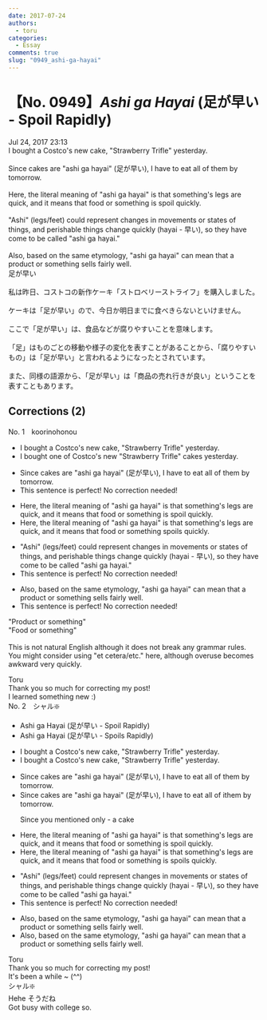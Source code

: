 ```yaml
---
date: 2017-07-24
authors:
  - toru
categories:
  - Essay
comments: true
slug: "0949_ashi-ga-hayai"
---
```


# 【No. 0949】<strong><em>Ashi ga Hayai</strong></em> (足が早い - Spoil Rapidly)
<div class="date">Jul 24, 2017 23:13</div>
<div id="post"><div id="body_show_ori">
I bought a Costco's new cake, "Strawberry Trifle" yesterday.<br/><br/>Since cakes are "ashi ga hayai" (足が早い), I have to eat all of them by tomorrow.<br/><br/>Here, the literal meaning of "ashi ga hayai" is that something's legs are quick, and it means that food or something is spoil quickly.<br/><br/>"Ashi" (legs/feet) could represent changes in movements or states of things, and perishable things change quickly (hayai - 早い), so they have come to be called "ashi ga hayai."<br/><br/>Also, based on the same etymology, "ashi ga hayai" can mean that a product or something sells fairly well.
</div></div>

<!-- more -->

<div id="post_ja"><div id="body_show_mo">
足が早い<br/><br/>私は昨日、コストコの新作ケーキ「ストロベリーストライフ」を購入しました。<br/><br/>ケーキは「足が早い」ので、今日か明日までに食べきらないといけません。<br/><br/>ここで「足が早い」は、食品などが腐りやすいことを意味します。<br/><br/>「足」はものごとの移動や様子の変化を表すことがあることから、「腐りやすいもの」は「足が早い」と言われるようになったとされています。<br/><br/>また、同様の語源から、「足が早い」は「商品の売れ行きが良い」ということを表すこともあります。
</div></div>

## Corrections (2)
<div id="block"><div class="first_name"> No. 1　<span class="just_name">koorinohonou</span></div><div id="block2">
<ul class="correction_field">
<li class="incorrect">I bought a Costco's new cake, "Strawberry Trifle" yesterday.</li>
<li class="corrected correct">
I bought <span class="f_blue">one of Costco's new "Strawberry Trifle" cakes</span> yesterday.
</li>
</ul>
<ul class="correction_field">
<li class="incorrect">Since cakes are "ashi ga hayai" (足が早い), I have to eat all of them by tomorrow.</li>
<li class="corrected perfect">This sentence is perfect! No correction needed!</li>
</ul>
<ul class="correction_field">
<li class="incorrect">Here, the literal meaning of "ashi ga hayai" is that something's legs are quick, and it means that food or something is spoil quickly.</li>
<li class="corrected correct">
Here, the literal meaning of "ashi ga hayai" is that something's legs are quick, and it means that food or something <span class="f_blue">spoils</span> quickly.
</li>
</ul>
<ul class="correction_field">
<li class="incorrect">"Ashi" (legs/feet) could represent changes in movements or states of things, and perishable things change quickly (hayai - 早い), so they have come to be called "ashi ga hayai."</li>
<li class="corrected perfect">This sentence is perfect! No correction needed!</li>
</ul>
<ul class="correction_field">
<li class="incorrect">Also, based on the same etymology, "ashi ga hayai" can mean that a product or something sells fairly well.</li>
<li class="corrected perfect">This sentence is perfect! No correction needed!</li>
</ul>
<p class="comment_small">
 "Product or something"
 <br/>
 "Food or something"
 <br/>
 <br/>
 This is not natural English although it does not break any grammar rules.  You might consider using "et cetera/etc." here, although overuse becomes awkward very quickly.
</p>

</div><div class="name"><span class="just_name">Toru</span><br>
Thank you so much for correcting my post!<br/>I learned something new :)
</div>
</div>
<div id="block"><div class="first_name"> No. 2　<span class="just_name">シャル❇️</span></div><div id="block2">
<ul class="correction_field">
<li class="incorrect">Ashi ga Hayai (足が早い - Spoil Rapidly)</li>
<li class="corrected correct">
Ashi ga Hayai (足が早い - Spoil<span class="f_red">s</span> Rapidly)
</li>
</ul>
<ul class="correction_field">
<li class="incorrect">I bought a Costco's new cake, "Strawberry Trifle" yesterday.</li>
<li class="corrected correct">
I bought <span class="f_gray"><span class="sline">a </span></span>Costco's new cake, "Strawberry Trifle" yesterday.
</li>
</ul>
<ul class="correction_field">
<li class="incorrect">Since cakes are "ashi ga hayai" (足が早い), I have to eat all of them by tomorrow.</li>
<li class="corrected correct">
Since cakes are "ashi ga hayai" (足が早い), I have to eat <span class="f_gray"><span class="sline">all of </span></span><span class="f_red">i</span>t<span class="f_gray"><span class="sline">hem</span></span> by tomorrow.
<p class="correction_comment">Since you mentioned only - a cake</p>
</li>
</ul>
<ul class="correction_field">
<li class="incorrect">Here, the literal meaning of "ashi ga hayai" is that something's legs are quick, and it means that food or something is spoil quickly.</li>
<li class="corrected correct">
Here, the literal meaning of "ashi ga hayai" is that something's legs are quick, and it means that food <span class="f_gray"><span class="sline">or</span></span> s<span class="f_gray"><span class="sline">omething is s</span></span>poil<span class="f_red">s</span> quickly.
</li>
</ul>
<ul class="correction_field">
<li class="incorrect">"Ashi" (legs/feet) could represent changes in movements or states of things, and perishable things change quickly (hayai - 早い), so they have come to be called "ashi ga hayai."</li>
<li class="corrected perfect">This sentence is perfect! No correction needed!</li>
</ul>
<ul class="correction_field">
<li class="incorrect">Also, based on the same etymology, "ashi ga hayai" can mean that a product or something sells fairly well.</li>
<li class="corrected correct">
Also, based on the same etymology, "ashi ga hayai" can mean that a product <span class="f_gray"><span class="sline">or </span></span>s<span class="f_gray"><span class="sline">om</span></span>e<span class="f_gray"><span class="sline">thing se</span></span>lls fairly well.
</li>
</ul>
</div><div class="name"><span class="just_name">Toru</span><br>
Thank you so much for correcting my post!<br/>It's been a while ~ (^^)
</div>
<div class="name"><span class="just_name">シャル❇️</span><br>
Hehe そうだね<br/>Got busy with college so. 
</div>
</div>
